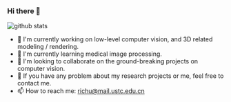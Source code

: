 ### Hi there 👋
![github stats](https://github-readme-stats.vercel.app/api?username=hitachinsk&show_icons=true)

- 🔭 I\'m currently working on low-level computer vision, and 3D related modeling / rendering.
- 🌱 I\'m currently learning medical image processing.
- 👯 I\'m looking to collaborate on the ground-breaking projects on computer vision.
- 💬 If you have any problem about my research projects or me, feel free to contact me.
- 📫 How to reach me: richu@mail.ustc.edu.cn
